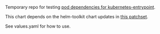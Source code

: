 Temporary repo for testing [pod dependencies for kubernetes-entrypoint](https://github.com/seaneagan/kubernetes-entrypoint/pull/1).

This chart depends on the helm-toolkit chart updates in [this patchset](https://review.openstack.org/#/c/552572/).

See values.yaml for how to use.
